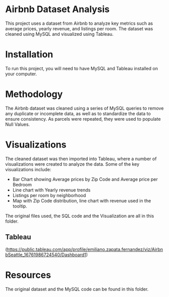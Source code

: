 
# **Airbnb Dataset Analysis**

This project uses a dataset from Airbnb to analyze key metrics such as average prices, yearly revenue, and listings per room. The dataset was cleaned using MySQL and visualized using Tableau.

# **Installation**
To run this project, you will need to have MySQL and Tableau installed on your computer.

# **Methodology**
The Airbnb dataset was cleaned using a series of MySQL queries to remove any duplicate or incomplete data, as well as to standardize the data to ensure consistency. As parcels were repeated, they were used to populate Null Values.

# **Visualizations**
The cleaned dataset was then imported into Tableau, where a number of visualizations were created to analyze the data. Some of the key visualizations include:

- Bar Chart showing Average prices by Zip Code and Average price per Bedroom
- Line chart with Yearly revenue trends
- Listings per room by neighborhood
- Map with Zip Code distribution, line chart with revenue used in the tooltip.

The original files used, the SQL code and the Visualization are all in this folder.

## Tableau

(https://public.tableau.com/app/profile/emiliano.zapata.fernandez/viz/AirbnbSeattle_16761986724540/Dashboard1)

# Resources

The original dataset and the MySQL code can be found in this folder.
